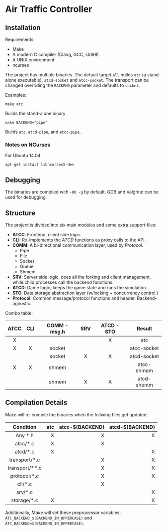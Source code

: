 # Air Traffic Controller



## Installation

Requirements:
- Make
- A modern C compiler (Clang, GCC, std99)
- A UNIX environment
- ncurses

The project has multiple binaries. The default target `all` builds `atc`
(a stand-alone executable), `atcd-socket` and `atcc-socket`. The transport
can be changed overriding the `BACKEND` parameter and defaults to `socket`.

Examples:

    make atc

Builds the stand-alone binary

    make BACKEND="pipe"

Builds `atc`, `atcd-pipe`, and `atcc-pipe`.

### Notes on NCurses

For Ubuntu 14.04

    apt-get install libncurses5-dev

## Debugging

The binaries are compiled with `-O0 -g` by default. GDB and Valgrind can
be used for debugging.

## Structure

The project is divided into six main modules and some extra support files:
- **ATCC**: Frontend, client side logic.
- **CLI**: Re-implements the _ATCD_ functions as proxy calls to the API.
- **COMM**: A bi-directional communication layer, used by _Protocol_.
  - Pipe
  - File
  - Socket
  - Queue
  - Shmem
- **SRV**: Server side logic, does all the forking and client management, while
  child processes call the backend functions.
- **ATCD**: Game logic, keeps the game state and runs the simulation.
- **STO**: Data storage abstraction layer (w/locking + concurrency control.)
- **Protocol**: Common message/protocol functions and header. Backend-agnostic.


Combo table:

| ATCC | CLI | COMM - msg.h | SRV | ATCD - STO |     Result     |
|:----:|:---:|:------------:|:---:|:----------:|:--------------:|
|  X   |     |              |     |     X      |       atc      |
|  X   |  X  |    socket    |     |            |  atcc-socket   |
|      |     |    socket    |  X  |     X      |  atcd-socket   |
|  X   |  X  |    shmem     |     |            |  atcc-shmem    |
|      |     |    shmem     |  X  |     X      |  atcd-shemm    |



## Compilation Details

Make will re-compile the binaries when the follwing files get updated:

|     Condition     | atc | atcc-${BACKEND} | atcd-${BACKEND} |
|:-----------------:|----:|----------------:|----------------:|
| Any \*.h          |  X  |       X         |        X        |
| atcc/\*.c         |  X  |       X         |                 |
| atcd/\*.c         |  X  |                 |        X        |
| transport/\*.c    |     |       X         |        X        |
| transport/\*\*.c  |     |       X         |        X        |
| protocol/\*.c     |     |       X         |        X        |
| cli/\*.c          |     |       X         |                 |
| srv/\*.c          |     |                 |        X        |
| storage/\*.c      |  X  |                 |        X        |

Additionally, _Make_ will set these preprocessor variables: `ATC_BACKEND_$(BACKEND_IN_UPPERCASE)` and `ATC_BACKEND=$(BACKEND_IN_UPPERCASE)`.
